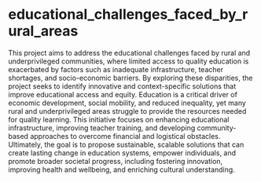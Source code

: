 # educational_challenges_faced_by_rural_areas
This project aims to address the educational challenges faced by rural and underprivileged communities, where limited access to quality education is exacerbated by factors such as inadequate infrastructure, teacher
shortages, and socio-economic barriers. By exploring these disparities, the project seeks to identify innovative and context-specific solutions that improve educational access and equity. Education is a 
critical driver of economic development, social mobility, and reduced inequality, yet many rural and underprivileged areas struggle to provide the resources needed for quality learning. This initiative focuses on
enhancing educational infrastructure, improving teacher training, and developing community-based approaches to overcome financial and logistical obstacles. Ultimately, the goal is to propose sustainable, scalable
solutions that can create lasting change in education systems, empower individuals, and promote broader societal progress, including fostering innovation, improving health and wellbeing, and enriching cultural
understanding.
